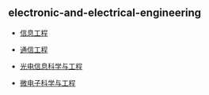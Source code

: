 ## electronic-and-electrical-engineering

- [信息工程](grad-application/electronic-and-electrical-engineering/information-engineering/README.md)

- [通信工程](grad-application/electronic-and-electrical-engineering/communication-engineering/README.md)

- [光电信息科学与工程](grad-application/electronic-and-electrical-engineering/optical-information/README.md)

- [微电子科学与工程](grad-application/electronic-and-electrical-engineering/microelectronic-engineering/README.md)

